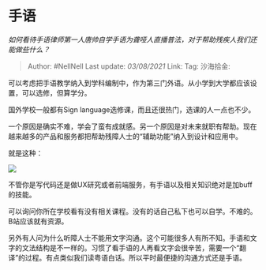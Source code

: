 # 手语

*如何看待手语律师第一人唐帅自学手语为聋哑人直播普法，对于帮助残疾人我们还能做些什么？*

> Author: #NellNell
> Last update: *03/08/2021*
> Link:
> Tag:
> 沙海拾金:

可以考虑把手语教学纳入到学科编制中，作为第三门外语。从小学到大学都应该设置，可以选修，但算学分。

国外学校一般都有Sign language选修课，而且还很热门，选课的人一点也不少。

一个原因是确实不难，学会了蛮有成就感。另一个原因是对未来就职有帮助。现在越来越多的产品和服务都把帮助残障人士的“辅助功能”纳入到设计和应用中。

就是这种：

![](https://pica.zhimg.com/50/v2-c1ffa30c16e6827ba57ee5e71561420f_720w.jpg?source=1940ef5c)

不管你是写代码还是做UX研究或者前端服务，有手语以及相关知识绝对是加buff的技能。

可以询问你所在学校看有没有相关课程。没有的话自己私下也可以自学。不难的。B站应该就有资源。

另外有人问为什么听障人士不能用文字沟通。这个可能很多人有所不知。手语和文字的文法结构是不一样的。习惯了看手语的人再看文字会很辛苦，需要一个“翻译”的过程。有点类似我们读粤语白话。所以平时最便捷的沟通方式还是手语。
